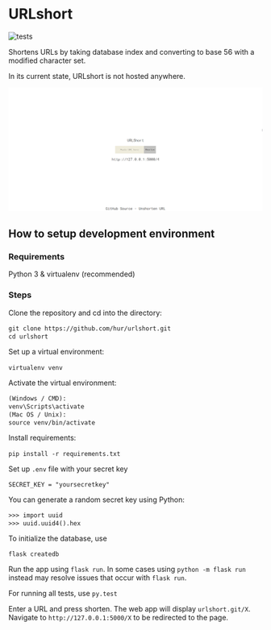 # URLshort
![tests](https://github.com/hur/urlshort/workflows/tests/badge.svg)

Shortens URLs by taking database index and converting to base 56 with a modified character set.

In its current state, URLshort is not hosted anywhere.

![Sample Image](https://raw.githubusercontent.com/hur/urlshort/master/sample_image.png)
## How to setup development environment
### Requirements
Python 3 & virtualenv (recommended)
### Steps
Clone the repository and cd into the directory:
```
git clone https://github.com/hur/urlshort.git
cd urlshort
```
Set up a virtual environment:

`virtualenv venv`

Activate the virtual environment:
```
(Windows / CMD):
venv\Scripts\activate
(Mac OS / Unix):
source venv/bin/activate 
```
Install requirements:

`pip install -r requirements.txt`

Set up `.env` file with your secret key

```
SECRET_KEY = "yoursecretkey"
```
You can generate a random secret key using Python:
```
>>> import uuid
>>> uuid.uuid4().hex
```

To initialize the database, use
```
flask createdb
```

Run the app using `flask run`. In some cases using `python -m flask run` instead may resolve issues that occur with `flask run`.

For running all tests, use `py.test`

Enter a URL and press shorten. The web app will display `urlshort.git/X`. Navigate to `http://127.0.0.1:5000/X` to be redirected to the page.
